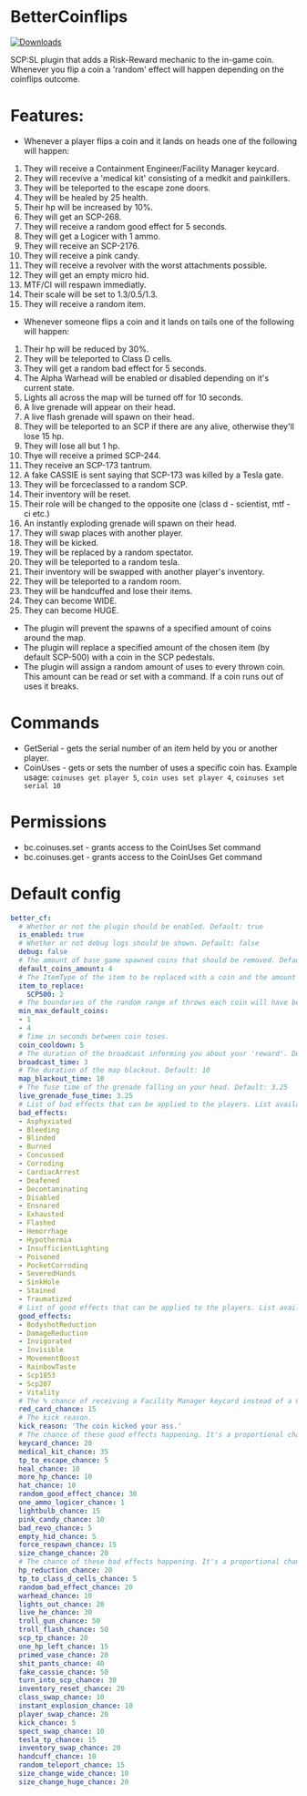 # BetterCoinflips
<a href="https://github.com/Mikihero/BetterCoinflips/releases"><img src="https://img.shields.io/github/downloads/Mikihero/BetterCoinflips/total?label=Downloads" alt="Downloads"></a>  
  
SCP:SL plugin that adds a Risk-Reward mechanic to the in-game coin. Whenever you flip a coin a 'random' effect will happen depending on the coinflips outcome.

# Features:

- Whenever a player flips a coin and it lands on heads one of the following will happen:  
 1. They will receive a Containment Engineer/Facility Manager keycard.  
 2. They will recevive a 'medical kit' consisting of a medkit and painkillers.
 3. They will be teleported to the escape zone doors.  
 4. They will be healed by 25 health.
 5. Their hp will be increased by 10%.
 6. They will get an SCP-268.
 7. They will receive a random good effect for 5 seconds.
 8. They will get a Logicer with 1 ammo.  
 9. They will receive an SCP-2176. 
 10. They will receive a pink candy. 
 11. They will receive a revolver with the worst attachments possible. 
 12. They will get an empty micro hid.
 13. MTF/CI will respawn immediatly.
 14. Their scale will be set to 1.3/0.5/1.3.
 15. They will receive a random item.

- Whenever someone flips a coin and it lands on tails one of the following will happen:  
 1. Their hp will be reduced by 30%.  
 2. They will be teleported to Class D cells.  
 3. They will get a random bad effect for 5 seconds.  
 4. The Alpha Warhead will be enabled or disabled depending on it's current state.  
 5. Lights all across the map will be turned off for 10 seconds.  
 6. A live grenade will appear on their head.
 7. A live flash grenade will spawn on their head.
 8. They will be teleported to an SCP if there are any alive, otherwise they'll lose 15 hp.
 9. They will lose all but 1 hp.
 10. Thye will receive a primed SCP-244.
 11. They receive an SCP-173 tantrum.
 12. A fake CASSIE is sent saying that SCP-173 was killed by a Tesla gate.
 13. They will be forceclassed to a random SCP.
 14. Their inventory will be reset.
 15. Their role will be changed to the opposite one (class d - scientist, mtf - ci etc.)
 16. An instantly exploding grenade will spawn on their head.
 17. They will swap places with another player.
 18. They will be kicked.
 19. They will be replaced by a random spectator.
 20. They will be teleported to a random tesla.
 21. Their inventory will be swapped with another player's inventory.
 22. They will be teleported to a random room.
 23. They will be handcuffed and lose their items.
 24. They can become WIDE.
 25. They can become HUGE.

- The plugin will prevent the spawns of a specified amount of coins around the map.
- The plugin will replace a specified amount of the chosen item (by default SCP-500) with a coin in the SCP pedestals.
- The plugin will assign a random amount of uses to every thrown coin. This amount can be read or set with a command. If a coin runs out of uses it breaks.

# Commands

- GetSerial - gets the serial number of an item held by you or another player.
- CoinUses - gets or sets the number of uses a specific coin has. Example usage: `coinuses get player 5`, `coin uses set player 4`, `coinuses set serial 10` 

# Permissions

- bc.coinuses.set - grants access to the CoinUses Set command
- bc.coinuses.get - grants access to the CoinUses Get command

# Default config

```yaml
better_cf:
  # Whether or not the plugin should be enabled. Default: true
  is_enabled: true
  # Whether or not debug logs should be shown. Default: false
  debug: false
  # The amount of base game spawned coins that should be removed. Default: 4
  default_coins_amount: 4
  # The ItemType of the item to be replaced with a coin and the amount to be replaced, the item is supposed to be something found in SCP pedestals.
  item_to_replace:
    SCP500: 2
  # The boundaries of the random range of throws each coin will have before it breaks. The upper bound is exclusive.
  min_max_default_coins:
  - 1
  - 4
  # Time in seconds between coin toses.
  coin_cooldown: 5
  # The duration of the broadcast informing you about your 'reward'. Default: 3
  broadcast_time: 3
  # The duration of the map blackout. Default: 10
  map_blackout_time: 10
  # The fuse time of the grenade falling on your head. Default: 3.25
  live_grenade_fuse_time: 3.25
  # List of bad effects that can be applied to the players. List available at: https://exiled-team.github.io/EXILED/api/Exiled.API.Enums.EffectType.html
  bad_effects:
  - Asphyxiated
  - Bleeding
  - Blinded
  - Burned
  - Concussed
  - Corroding
  - CardiacArrest
  - Deafened
  - Decontaminating
  - Disabled
  - Ensnared
  - Exhausted
  - Flashed
  - Hemorrhage
  - Hypothermia
  - InsufficientLighting
  - Poisoned
  - PocketCorroding
  - SeveredHands
  - SinkHole
  - Stained
  - Traumatized
  # List of good effects that can be applied to the players. List available at: https://exiled-team.github.io/EXILED/api/Exiled.API.Enums.EffectType.html
  good_effects:
  - BodyshotReduction
  - DamageReduction
  - Invigorated
  - Invisible
  - MovementBoost
  - RainbowTaste
  - Scp1853
  - Scp207
  - Vitality
  # The % chance of receiving a Facility Manager keycard instead of a Containment Engineer one.
  red_card_chance: 15
  # The kick reason.
  kick_reason: 'The coin kicked your ass.'
  # The chance of these good effects happening. It's a proportional chance not a % chance.
  keycard_chance: 20
  medical_kit_chance: 35
  tp_to_escape_chance: 5
  heal_chance: 10
  more_hp_chance: 10
  hat_chance: 10
  random_good_effect_chance: 30
  one_ammo_logicer_chance: 1
  lightbulb_chance: 15
  pink_candy_chance: 10
  bad_revo_chance: 5
  empty_hid_chance: 5
  force_respawn_chance: 15
  size_change_chance: 20
  # The chance of these bad effects happening. It's a proportional chance not a % chance.
  hp_reduction_chance: 20
  tp_to_class_d_cells_chance: 5
  random_bad_effect_chance: 20
  warhead_chance: 10
  lights_out_chance: 20
  live_he_chance: 30
  troll_gun_chance: 50
  troll_flash_chance: 50
  scp_tp_chance: 20
  one_hp_left_chance: 15
  primed_vase_chance: 20
  shit_pants_chance: 40
  fake_cassie_chance: 50
  turn_into_scp_chance: 30
  inventory_reset_chance: 20
  class_swap_chance: 10
  instant_explosion_chance: 10
  player_swap_chance: 20
  kick_chance: 5
  spect_swap_chance: 10
  tesla_tp_chance: 15
  inventory_swap_chance: 20
  handcuff_chance: 10
  random_teleport_chance: 15
  size_change_wide_chance: 10
  size_change_huge_chance: 20
```
